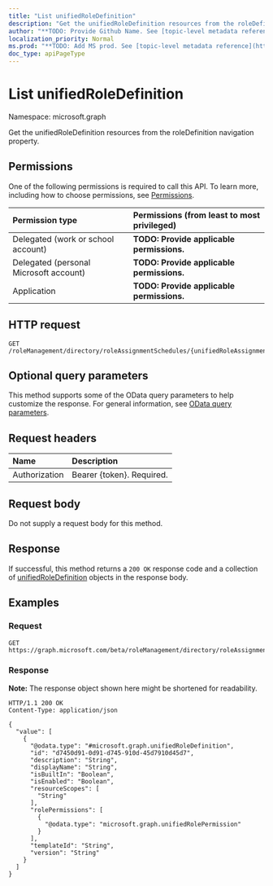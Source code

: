 ```yaml
---
title: "List unifiedRoleDefinition"
description: "Get the unifiedRoleDefinition resources from the roleDefinition navigation property."
author: "**TODO: Provide Github Name. See [topic-level metadata reference](https://msgo.azurewebsites.net/add/document/guidelines/metadata.html#topic-level-metadata)**"
localization_priority: Normal
ms.prod: "**TODO: Add MS prod. See [topic-level metadata reference](https://msgo.azurewebsites.net/add/document/guidelines/metadata.html#topic-level-metadata)**"
doc_type: apiPageType
---
```


# List unifiedRoleDefinition
Namespace: microsoft.graph

Get the unifiedRoleDefinition resources from the roleDefinition navigation property.

## Permissions
One of the following permissions is required to call this API. To learn more, including how to choose permissions, see [Permissions](/graph/permissions-reference).

|Permission type|Permissions (from least to most privileged)|
|:---|:---|
|Delegated (work or school account)|**TODO: Provide applicable permissions.**|
|Delegated (personal Microsoft account)|**TODO: Provide applicable permissions.**|
|Application|**TODO: Provide applicable permissions.**|

## HTTP request

<!-- {
  "blockType": "ignored"
}
-->
``` http
GET /roleManagement/directory/roleAssignmentSchedules/{unifiedRoleAssignmentScheduleId}/roleDefinition
```

## Optional query parameters
This method supports some of the OData query parameters to help customize the response. For general information, see [OData query parameters](/graph/query-parameters).

## Request headers
|Name|Description|
|:---|:---|
|Authorization|Bearer {token}. Required.|

## Request body
Do not supply a request body for this method.

## Response

If successful, this method returns a `200 OK` response code and a collection of [unifiedRoleDefinition](../resources/unifiedroledefinition.md) objects in the response body.

## Examples

### Request
<!-- {
  "blockType": "request",
  "name": "list_unifiedroledefinition"
}
-->
``` http
GET https://graph.microsoft.com/beta/roleManagement/directory/roleAssignmentSchedules/{unifiedRoleAssignmentScheduleId}/roleDefinition
```


### Response
**Note:** The response object shown here might be shortened for readability.
<!-- {
  "blockType": "response",
  "truncated": true,
  "@odata.type": "Collection(microsoft.graph.unifiedRoleDefinition)"
}
-->
``` http
HTTP/1.1 200 OK
Content-Type: application/json

{
  "value": [
    {
      "@odata.type": "#microsoft.graph.unifiedRoleDefinition",
      "id": "d7450d91-0d91-d745-910d-45d7910d45d7",
      "description": "String",
      "displayName": "String",
      "isBuiltIn": "Boolean",
      "isEnabled": "Boolean",
      "resourceScopes": [
        "String"
      ],
      "rolePermissions": [
        {
          "@odata.type": "microsoft.graph.unifiedRolePermission"
        }
      ],
      "templateId": "String",
      "version": "String"
    }
  ]
}
```

